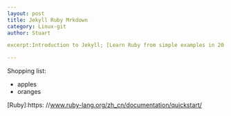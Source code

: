```yaml
---
layout: post
title: Jekyll Ruby Mrkdown
category: Linux-git
author: Stuart

excerpt:Introduction to Jekyll; [Learn Ruby from simple examples in 20 minutes][Ruby] ; [Markdown in Wiki][Markdown] .

---
```


Shopping list:
* apples
* oranges

[Markdown]: http://en.wikipedia.org/wiki/Markdown
[Ruby]:https: //www.ruby-lang.org/zh_cn/documentation/quickstart/

